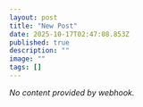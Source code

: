 ```yaml
---
layout: post
title: "New Post"
date: 2025-10-17T02:47:08.853Z
published: true
description: ""
image: ""
tags: []
---
```


*No content provided by webhook.*